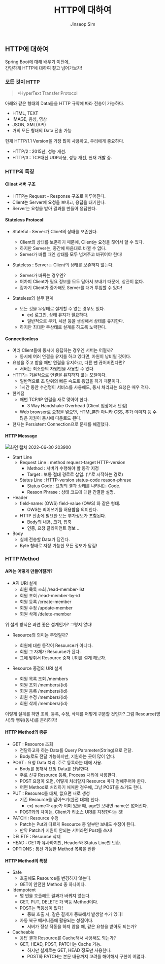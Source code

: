﻿---
layout: post
title: "HTTP에 대하여"
categories: Springboot
tags: [java]
author:
  - Jinseop Sim
---

## HTTP에 대하여

Spring Boot에 대해 배우기 이전에,  
간단하게 HTTP에 대하여 짚고 넘어가보자!  

### 모든 것이 HTTP
> *HyperText Transfer Protocol  

아래와 같은 형태의 Data들을 HTTP 규약에 따라 전송이 가능하다.  

- HTML, TEXT
- IMAGE, 음성, 영상
- JSON, XML(API)
- 거의 모든 형태의 Data 전송 가능

현재 HTTP/1.1 Version을 가장 많이 사용하고, 우리에게 중요하다.  
- HTTP/2 : 2015년, 성능 개선.
- HTTP/3 : TCP대신 UDP사용, 성능 개선, 현재 개발 중.

### HTTP의 특징
#### Clinet 서버 구조
- HTTP는 Request - Response 구조로 이루어진다.
- Client는 Server에 요청을 보내고, 응답을 대기한다.
- Server는 요청을 받아 결과를 만들어 응답한다.

#### Stateless Protocol
- Stateful : Server가 Clinet의 상태를 보존한다.
  - Client의 상태를 보존하기 때문에, Client는 요청을 끊어서 할 수 있다.
  - 하지만 Server는, 중간에 마음대로 바뀔 수 없다.
  - Server가 바뀔 때엔 상태를 모두 넘겨주고 바뀌어야 한다!

- Stateless : Server는 Client의 상태를 보존하지 않는다.
  - Server가 바뀌는 경우엔?
  - 어차피 Client가 필요 정보를 모두 담아서 보내기 때문에, 상관이 없다.
  - 갑자기 Client가 증가해도 Server를 대거 투입할 수 있다!
  
- Stateless의 실무 한계
  - 모든 것을 무상태로 설계할 수 없는 경우도 있다.
    - ex) 로그인, 상태 유지가 필요하다.
    - 일반적으로 쿠키, 세션 등을 생성해서 상태를 유지한다.
  - 하지만 최대한 무상태로 설계를 하도록 노력한다.

#### Connectionless
- 여러 Client들에 동시에 응답하는 경우엔 서버는 어떨까?
  - 동시에 여러 연결을 유지를 하고 있다면, 자원이 낭비될 것이다.
- 요청을 주고 받을 때만 연결을 유지하고, 다른 땐 끊어버린다면?
  - 서버는 최소한의 자원만을 사용할 수 있다.
- HTTP는 기본적으로 연결을 유지하지 않는 모델이다.
  - 일반적으로 초 단위의 빠른 속도로 응답을 하기 때문이다.
  - 1시간 동안 수천명이 서비스를 사용해도, 동시 처리되는 요청은 매우 적다.
- 한계점
  - 매번 TCP/IP 연결을 새로 맺어야 한다.
    - 3 Way Handshake Overhead (Client 입장에서 단점)
  - Web browser로 요청을 넣으면, HTML뿐만 아니라 CSS, 추가 이미지 등 수많은 자원이 동시에 다운로드 된다.
- 현재는 Persistent Connection으로 문제를 해결했다.

#### HTTP Message  

![화면 캡처 2022-06-30 203900](https://user-images.githubusercontent.com/71700079/176688505-4b919ec6-b2cc-4075-a51b-5cb6bc6b8b2c.png)  

- Start Line
  - Request Line : method request-target HTTP-version
    - Method : 서버가 수행해야 할 동작 지정
    - Target : 보통 절대 경로로 삽입. ('/'로 시작하는 경로)
  - Status Line : HTTP-version status-code reason-phrase
    - Status Code : 요청의 결과 상태를 나타내는 Code. 
    - Reason Phrase : 상태 코드에 대한 간결한 설명.
- Header
  - field-name: (OWS) field-value (OWS) 와 같은 형태.
    - OWS는 띄어쓰기를 허용함을 의미한다.
  - HTTP 전송에 필요한 모든 부가정보가 포함된다.
    - Body의 내용, 크기, 압축
    - 인증, 요청 클라이언트 정보 ..
- Body
  - 실제 전송할 Data가 담긴다.
  - Byte 형태로 저장 가능한 모든 정보가 담김!

### HTTP Method
#### API는 어떻게 만들어질까?
- API URI 설계
  - 회원 목록 조회 /read-member-list
  - 회원 조회 /read-member-by-id
  - 회원 등록 /create-member
  - 회원 수정 /update-member
  - 회원 삭제 /delete-member

위 설계 방식은 과연 좋은 설계인가? 그렇지 않다!

- Resource의 의미는 무엇일까?
  - 회원에 대한 동작이 Resource가 아니다.
  - 회원 그 자체가 Resource가 된다.
  - 그에 맞춰서 Resource 중저  URI를 설계 해보자.

- Resource 중점의 URI 설계
  - 회원 목록 조회 /members
  - 회원 조회 /members/{id}
  - 회원 등록 /members/{id}
  - 회원 수정 /members/{id}
  - 회원 삭제 /members/{id}

이렇게 설계를 하면 조회, 등록, 수정, 삭제를 어떻게 구분할 것인가?
그럼 Resource(명사)와 행위(동사)를 분리하자!

#### HTTP Method의 종류
- GET : Resource 조회
  - 전달하고자 하는 Data를 Query Parameter(String)으로 전달.
  - Body로도 전달 가능하지만, 지원하는 곳이 많이 없다.
- POST : 요청 Data 처리. 주로 등록하는 데에 사용.
  - Body를 통해서 요청 Data를 전달한다.
  - 주로 신규 Resource 등록, Process 처리에 사용한다.
  - POST 요청이 오면, 어떻게 처리할지 Resource 마다 정해주어야 한다.
  - 어떤 Method로 처리하기 애매한 경우에, 그냥 POST를 쓰기도 한다.
- PUT : Resourec를 대체, 없으면 새로 생성
  - 기존 Resource를 덮어쓰기(완전 대체) 한다.
    - ex) name과 age가 이미 있을 때, age만 보내면 name은 없어진다.
  - POST와의 차이는, Client가 리소스 URI를 지정한다는 것!
- PATCH : Resource 수정
  - Patch는 Put과 다르게 Resource 중 일부만 보내도 수정이 된다.
  - 만약 Patch가 지원이 안되는 서버라면 Post를 쓰자!
- DELETE : Resource 삭제
- HEAD : GET과 유사하지만, Header와 Status Line만 반환.
- OPTIONS : 통신 가능한 Method 목록을 반환

#### HTTP Method의 특징
- Safe
  - 호출해도 Resource를 변경하지 않는다.
  - GET이 안전한 Method 중 하나이다.
- Idempotent
  - 몇 번을 호출해도 결과가 바뀌지 않는다.
  - GET, PUT, DELETE 가 멱등 Method이다.
  - POST는 멱등성이 없다!
    - 중복 호출 시, 같은 결제가 중복해서 발생할 수가 있다!
  - 자동 복구 메커니즘에 활용되는 성질이다.
    - 서버가 정상 작동을 하지 않을 때, 같은 요청을 받아도 되는가?
- Cacheable
  - 응답 결과 Resource를 Cache해서 사용해도 되는가?
  - GET, HEAD, POST, PATCH는 Cache 가능.
    - 하지만 실제로는 GET, HEAD 정도만 사용한다.
    - POST와 PATCH는 본문 내용까지 고려를 해야해서 구현이 어렵다.
